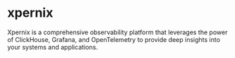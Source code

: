 # xpernix
Xpernix is a comprehensive observability platform that leverages the power of ClickHouse, Grafana, and OpenTelemetry to provide deep insights into your systems and applications.
